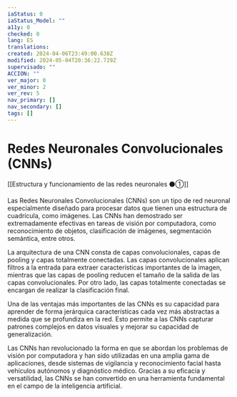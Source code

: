 ```yaml
---
iaStatus: 0
iaStatus_Model: ""
a11y: 0
checked: 0
lang: ES
translations: 
created: 2024-04-06T23:49:00.638Z
modified: 2024-05-04T20:36:22.729Z
supervisado: ""
ACCION: ""
ver_major: 0
ver_minor: 2
ver_rev: 5
nav_primary: []
nav_secondary: []
tags: []
---
```

# Redes Neuronales Convolucionales (CNNs)

[[Estructura y funcionamiento de las redes neuronales ⚫①]]

Las Redes Neuronales Convolucionales (CNNs) son un tipo de red neuronal especialmente diseñado para procesar datos que tienen una estructura de cuadrícula, como imágenes. Las CNNs han demostrado ser extremadamente efectivas en tareas de visión por computadora, como reconocimiento de objetos, clasificación de imágenes, segmentación semántica, entre otros.

La arquitectura de una CNN consta de capas convolucionales, capas de pooling y capas totalmente conectadas. Las capas convolucionales aplican filtros a la entrada para extraer características importantes de la imagen, mientras que las capas de pooling reducen el tamaño de la salida de las capas convolucionales. Por otro lado, las capas totalmente conectadas se encargan de realizar la clasificación final.

Una de las ventajas más importantes de las CNNs es su capacidad para aprender de forma jerárquica características cada vez más abstractas a medida que se profundiza en la red. Esto permite a las CNNs capturar patrones complejos en datos visuales y mejorar su capacidad de generalización.

Las CNNs han revolucionado la forma en que se abordan los problemas de visión por computadora y han sido utilizadas en una amplia gama de aplicaciones, desde sistemas de vigilancia y reconocimiento facial hasta vehículos autónomos y diagnóstico médico. Gracias a su eficacia y versatilidad, las CNNs se han convertido en una herramienta fundamental en el campo de la inteligencia artificial.

